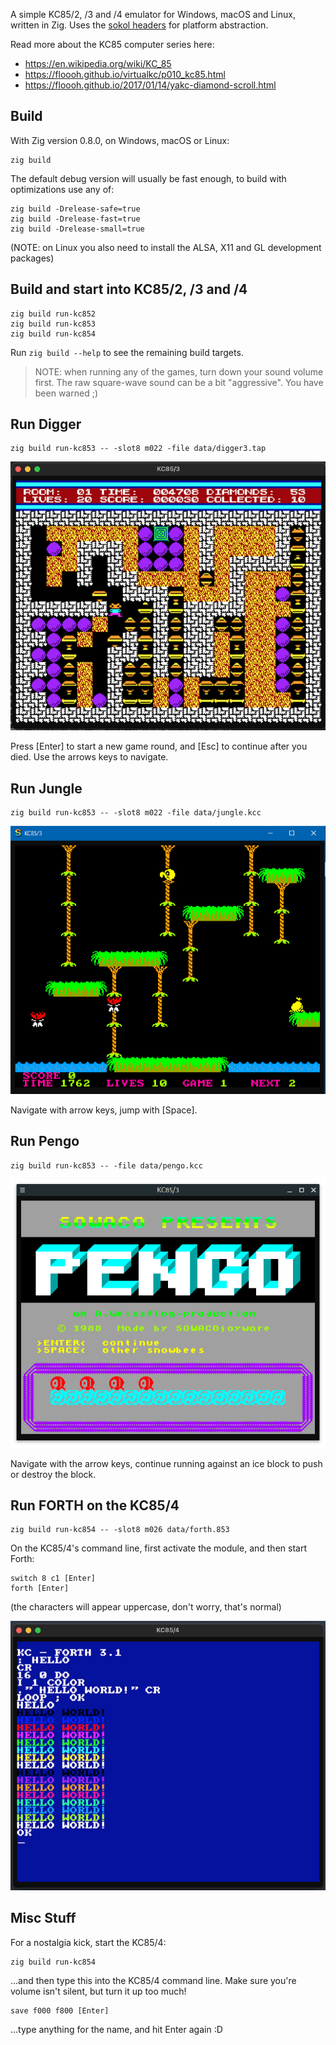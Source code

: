A simple KC85/2, /3 and /4 emulator for Windows, macOS and Linux, written in Zig. Uses the [sokol headers](https://github.com/floooh/sokol) for platform abstraction.

Read more about the KC85 computer series here:

- https://en.wikipedia.org/wiki/KC_85
- https://floooh.github.io/virtualkc/p010_kc85.html
- https://floooh.github.io/2017/01/14/yakc-diamond-scroll.html

## Build

With Zig version 0.8.0, on Windows, macOS or Linux:
```
zig build
```

The default debug version will usually be fast enough, to build with optimizations 
use any of:

```
zig build -Drelease-safe=true
zig build -Drelease-fast=true
zig build -Drelease-small=true
```
(NOTE: on Linux you also need to install the ALSA, X11 and GL development packages)

## Build and start into KC85/2, /3 and /4

```
zig build run-kc852
zig build run-kc853
zig build run-kc854
```

Run ```zig build --help``` to see the remaining build targets.

> NOTE: when running any of the games, turn down your sound volume first. The raw square-wave sound can be a bit "aggressive". You have been warned ;)

## Run Digger

```
zig build run-kc853 -- -slot8 m022 -file data/digger3.tap
```
![Digger Screenshot](screenshots/digger.png)

Press [Enter] to start a new game round, and [Esc] to continue
after you died. Use the arrows keys to navigate.

## Run Jungle
```
zig build run-kc853 -- -slot8 m022 -file data/jungle.kcc
```
![Jungle Screenshot](screenshots/jungle.png)

Navigate with arrow keys, jump with [Space].

## Run Pengo
```
zig build run-kc853 -- -file data/pengo.kcc
```
![Pengo Screenshot](screenshots/pengo.png)

Navigate with the arrow keys, continue running against
an ice block to push or destroy the block.

## Run FORTH on the KC85/4
```
zig build run-kc854 -- -slot8 m026 data/forth.853
```

On the KC85/4's command line, first activate the module,
and then start Forth:

```
switch 8 c1 [Enter]
forth [Enter]
```
(the characters will appear uppercase, don't worry, that's normal)

![FORTH Screenshot](screenshots/forth.png)

## Misc Stuff

For a nostalgia kick, start the KC85/4:

```
zig build run-kc854
```

...and then type this into the KC85/4 command line. Make sure you're volume
isn't silent, but turn it up too much!

```
save f000 f800 [Enter]
```
...type anything for the name, and hit Enter again :D

